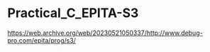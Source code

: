 # Practical_C_EPITA-S3
https://web.archive.org/web/20230521050337/http://www.debug-pro.com/epita/prog/s3/
